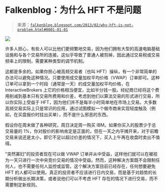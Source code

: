 <!--yml

分类：未分类

日期: 2024-05-12 20:10:10

-->

# Falkenblog：为什么 HFT 不是问题

> 来源：[`falkenblog.blogspot.com/2013/02/why-hft-is-not-problem.html#0001-01-01`](http://falkenblog.blogspot.com/2013/02/why-hft-is-not-problem.html#0001-01-01)

![](https://blogger.googleusercontent.com/img/b/R29vZ2xl/AVvXsEhHMGTtPbkPj6YS-cYrL2QrdBEL1PbmQ_PAEQHgjYKakCxLxiPRNAvDAU3pJs137f4iVGbu46wJYEAbwT8uHEmUJLJyCmZzFgmxwy1iXoBxwCHLCfbC7tJagqnK0KsbKs6o-9shOw/s1600/hft.JPG)

许多人担心，有些人可以比他们更频繁地交易，因为他们拥有大型的高速电脑基础设施和与各个交易所的连接。这似乎导致了普通人被剪掉，因此通过交易税或交易频率上的限制，需要某种类型的调节机制。

这都是多余的。如果你担心被高频交易者（也叫 HFT）操纵，有一个非常简单的办法可以避免这种情况。只要使用成交量加权平均价格（VWAP）订单即可。这种订单可以拿到一个时段（通常是一天）的成交量加权平均价格，在 InteractiveBrokers 上它的价格相当便宜，比如半分钱一股。经纪商已经将这个费用削减到基本只有交易所费用和价差，考虑到他们以算法交易的形式进行交易，所以你实际上受益于 HFT，因为他们并不是每半小时简单地在市场上交易。大多数高频交易实际上只是常识的应用，通过试图模拟一个做市商来实现轻度触及（例如，在买盘报价时挂出买单），而不是什么邪恶的东西。

假设你在周末做了各种研究，周日决定周一购买 IBM。如果你买入的股票少于总交易量的 1%，你对股价的影响肯定是正面的，但在一天之内平摊开来，对于前瞻交易来说还是太小，即它不足以超过价差的情况下，买入上午再在收盘时卖出不值得。

"突然寡妇"的投资者现在可以做 VWAP 订单并从中受益，这样他们就可以在被视为一天只进行一次中央竞价交易的情况中受益。然而，这种解决方案既不会限制任何人，也不需要任何人监控或监管。这个解决方案目前已经存在，任何想要避免 HFT 的人都可以使用。真正的投资者不应该进行日内交易，而是基于对趋势的长期分析做出长期决策，或者说他们可以不考虑 HFT 存在的情况下进行交易，而不需要制定新规则。
